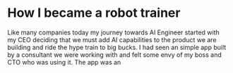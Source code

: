 
# How I became a robot trainer

Like many companies today my journey towards AI Engineer started with my CEO deciding that we must add AI capabilities to the product we are building and ride the hype train to big bucks. I had seen an simple app built by a consultant we were working with and felt some envy of my boss and CTO who was using it. The app was an   
<!--stackedit_data:
eyJoaXN0b3J5IjpbLTIwOTYxNjkwNzVdfQ==
-->
